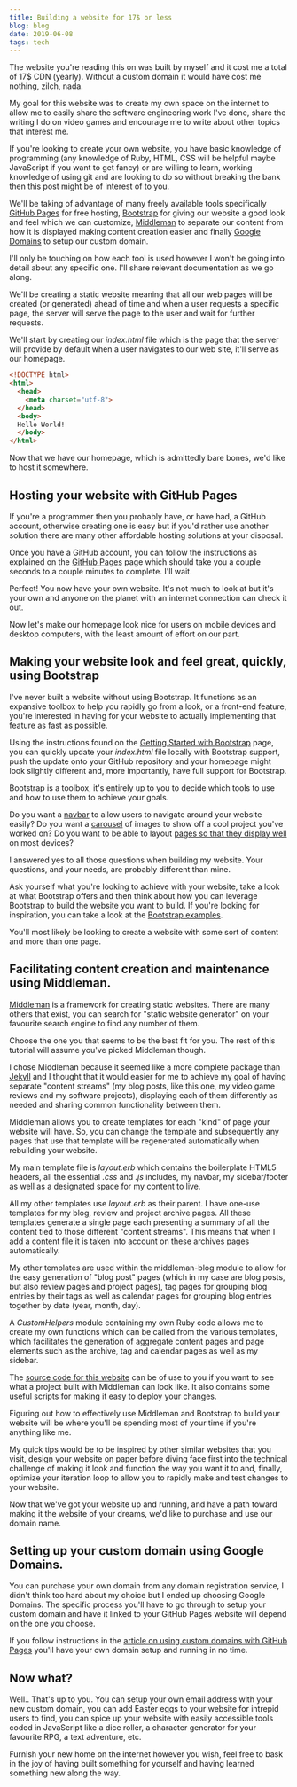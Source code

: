```yaml
---
title: Building a website for 17$ or less
blog: blog
date: 2019-06-08
tags: tech
---
```

The website you're reading this on was built by myself and it cost me a total of 17$ CDN (yearly). Without a custom domain it would have cost me nothing, zilch, nada.

My goal for this website was to create my own space on the internet to allow me to easily share the software engineering work I've done, share the writing I do on video games and encourage me to write about other topics that interest me.

If you're looking to create your own website, you have basic knowledge of programming (any knowledge of Ruby, HTML, CSS will be helpful maybe JavaScript if you want to get fancy) or are willing to learn, working knowledge of using git and are looking to do so without breaking the bank then this post might be of interest of to you.

We'll be taking of advantage of many freely available tools specifically [GitHub Pages](https://pages.github.com/) for free hosting, [Bootstrap](https://getbootstrap.com/) for giving our website a good look and feel which we can customize, [Middleman](https://middlemanapp.com/) to separate our content from how it is displayed making content creation easier and finally [Google Domains](https://domains.google/#/) to setup our custom domain.

I'll only be touching on how each tool is used however I won't be going into detail about any specific one. I'll share relevant documentation as we go along.

We'll be creating a static website meaning that all our web pages will be created (or generated) ahead of time and when a user requests a specific page, the server will serve the page to the user and wait for further requests.

We'll start by creating our _index.html_ file which is the page that the server will provide by default when a user navigates to our web site, it'll serve as our homepage.

~~~ html
<!DOCTYPE html>
<html>
  <head>
    <meta charset="utf-8">
  </head>
  <body>
  Hello World!
  </body>
</html>
~~~

Now that we have our homepage, which is admittedly bare bones, we'd like to host it somewhere.

## Hosting your website with GitHub Pages

If you're a programmer then you probably have, or have had, a GitHub account, otherwise creating one is easy but if you'd rather use another solution there are many other affordable hosting solutions at your disposal.

Once you have a GitHub account, you can follow the instructions as explained on the [GitHub Pages](https://pages.github.com/) page which should take you a couple seconds to a couple minutes to complete. I'll wait.

Perfect! You now have your own website. It's not much to look at but it's your own and anyone on the planet with an internet connection can check it out.

Now let's make our homepage look nice for users on mobile devices and desktop computers, with the least amount of effort on our part.

## Making your website look and feel great, quickly, using Bootstrap

I've never built a website without using Bootstrap. It functions as an expansive toolbox to help you rapidly go from a look, or a front-end feature, you're interested in having for your website to actually implementing that feature as fast as possible.

Using the instructions found on the [Getting Started with Bootstrap](https://getbootstrap.com/docs/4.3/getting-started/introduction/) page, you can quickly update your _index.html_ file locally with Bootstrap support, push the update onto your GitHub repository and your homepage might look slightly different and, more importantly, have full support for Bootstrap.

Bootstrap is a toolbox, it's entirely up to you to decide which tools to use and how to use them to achieve your goals.

Do you want a [navbar](https://getbootstrap.com/docs/4.0/components/navbar/) to allow users to navigate around your website easily? Do you want a [carousel](https://getbootstrap.com/docs/4.0/components/carousel/) of images to show off a cool project you've worked on? Do you want to be able to layout [pages so that they display well](https://getbootstrap.com/docs/4.0/layout/overview/) on most devices?

I answered yes to all those questions when building my website. Your questions, and your needs, are probably different than mine.

Ask yourself what you're looking to achieve with your website, take a look at what Bootstrap offers and then think about how you can leverage Bootstrap to build the website you want to build. If you're looking for inspiration, you can take a look at the [Bootstrap examples](https://getbootstrap.com/docs/4.0/examples/).

You'll most likely be looking to create a website with some sort of content and more than one page.

## Facilitating content creation and maintenance using Middleman.

[Middleman](https://middlemanapp.com/) is a framework for creating static websites. There are many others that exist, you can search for "static website generator" on your favourite search engine to find any number of them.

Choose the one you that seems to be the best fit for you. The rest of this tutorial will assume you've picked Middleman though.

I chose Middleman because it seemed like a more complete package than [Jekyll](https://jekyllrb.com/) and I thought that it would easier for me to achieve my goal of having separate "content streams" (my blog posts, like this one, my video game reviews and my software projects), displaying each of them differently as needed and sharing common functionality between them.

Middleman allows you to create templates for each "kind" of page your website will have. So, you can change the template and subsequently any pages that use that template will be regenerated automatically when rebuilding your website.

My main template file is _layout.erb_ which contains the boilerplate HTML5 headers, all the essential _.css_ and _.js_ includes, my navbar, my sidebar/footer as well as a designated space for my content to live.

All my other templates use _layout.erb_ as their parent. I have one-use templates for my blog, review and project archive pages. All these templates generate a single page each presenting a summary of all the content tied to those different "content streams". This means that when I add a content file it is taken into account on these archives pages automatically.

My other templates are used within the middleman-blog module to allow for the easy generation of "blog post" pages (which in my case are blog posts, but also review pages and project pages), tag pages for grouping blog entries by their tags as well as calendar pages for grouping blog entries together by date (year, month, day).

A _CustomHelpers_ module containing my own Ruby code allows me to create my own functions which can be called from the various templates, which facilitates the generation of aggregate content pages and page elements such as the archive, tag and calendar pages as well as my sidebar.

The [source code for this website](https://github.com/strategineer/personal-website) can be of use to you if you want to see what a project built with Middleman can look like. It also contains some useful scripts for making it easy to deploy your changes.

Figuring out how to effectively use Middleman and Bootstrap to build your website will be where you'll be spending most of your time if you're anything like me.

My quick tips would be to be inspired by other similar websites that you visit, design your website on paper before diving face first into the technical challenge of making it look and function the way you want it to and, finally, optimize your iteration loop to allow you to rapidly make and test changes to your website.

Now that we've got your website up and running, and have a path toward making it the website of your dreams, we'd like to purchase and use our domain name.

## Setting up your custom domain using Google Domains.

You can purchase your own domain from any domain registration service, I didn't think too hard about my choice but I ended up choosing Google Domains. The specific process you'll have to go through to setup your custom domain and have it linked to your GitHub Pages website will depend on the one you choose.

If you follow instructions in the [article on using custom domains with GitHub Pages](https://help.github.com/en/articles/using-a-custom-domain-with-github-pages) you'll have your own domain setup and running in no time.

## Now what?

Well.. That's up to you. You can setup your own email address with your new custom domain, you can add Easter eggs to your website for intrepid users to find, you can spice up your website with easily accessible tools coded in JavaScript like a dice roller, a character generator for your favourite RPG, a text adventure, etc.

Furnish your new home on the internet however you wish, feel free to bask in the joy of having built something for yourself and having learned something new along the way.
